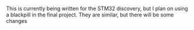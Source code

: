 This is currently being written for the STM32 discovery, but I plan on using a blackpill in the final project. They are similar, but there will be some changes
